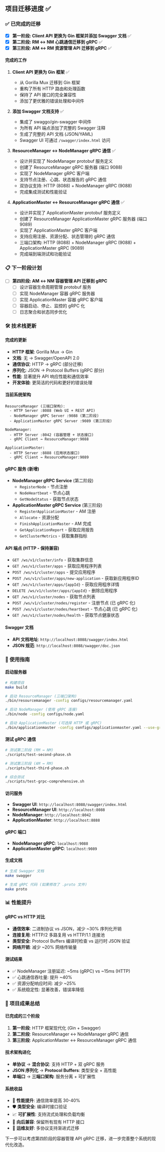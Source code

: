 ## 项目迁移进度 ✅

### ✅ 已完成的迁移

- [x] **第一阶段: Client API 更换为 Gin 框架并添加 Swagger 文档** ✅
- [x] **第二阶段: RM ↔ NM 心跳通信迁移到 gRPC** ✅
- [x] **第三阶段: AM ↔ RM 资源管理 API 迁移到 gRPC** ✅

#### 完成的工作

1. **Client API 更换为 Gin 框架** ✅
    - 从 Gorilla Mux 迁移到 Gin 框架
    - 重构了所有 HTTP 路由和处理函数
    - 保持了 API 接口的完全兼容性
    - 添加了更优雅的错误处理和中间件

2. **添加 Swagger 文档支持** ✅
    - 集成了 swaggo/gin-swagger 中间件
    - 为所有 API 端点添加了完整的 Swagger 注释
    - 生成了完整的 API 文档 (JSON/YAML)
    - Swagger UI 可通过 `/swagger/index.html` 访问

3. **ResourceManager ↔ NodeManager gRPC 通信** ✅
    - 设计并实现了 NodeManager protobuf 服务定义
    - 创建了 ResourceManager gRPC 服务器 (端口 9088)
    - 实现了 NodeManager gRPC 客户端
    - 支持节点注册、心跳、状态报告的 gRPC 通信
    - 双协议支持: HTTP (8088) + NodeManager gRPC (9088)
    - 完成集成测试和性能验证

4. **ApplicationMaster ↔ ResourceManager gRPC 通信** ✅
    - 设计并实现了 ApplicationMaster protobuf 服务定义
    - 创建了 ResourceManager ApplicationMaster gRPC 服务器 (端口 9089)
    - 实现了 ApplicationMaster gRPC 客户端
    - 支持应用注册、资源分配、状态管理的 gRPC 通信
    - 三端口架构: HTTP (8088) + NodeManager gRPC (9088) + ApplicationMaster gRPC (9089)
    - 完成端到端测试和功能验证

### 📋 下一阶段计划

- [ ] **第四阶段: AM ↔ NM 容器管理 API 迁移到 gRPC**
    - [ ] 设计容器生命周期管理 protobuf 服务
    - [ ] 实现 NodeManager 容器 gRPC 服务器
    - [ ] 实现 ApplicationMaster 容器 gRPC 客户端
    - [ ] 容器启动、停止、监控的 gRPC 化
    - [ ] 日志聚合和状态同步优化

### 🛠️ 技术栈更新

#### 完成的更新

- **HTTP 框架**: Gorilla Mux → Gin
- **文档**: 无 → Swagger/OpenAPI 2.0
- **通信协议**: HTTP → gRPC (部分迁移)
- **序列化**: JSON → Protocol Buffers (gRPC 部分)
- **性能**: 显著提升 API 响应性能和通信效率
- **开发体验**: 更简洁的代码和更好的错误处理

#### 当前系统架构

```
ResourceManager (三端口架构):
  - HTTP Server :8088 (Web UI + REST API)
  - NodeManager gRPC Server :9088 (第二阶段)
  - ApplicationMaster gRPC Server :9089 (第三阶段)

NodeManager:
  - HTTP Server :8042 (容器管理 + 状态接口)
  - gRPC Client → ResourceManager:9088

ApplicationMaster:
  - HTTP Server :8888 (应用状态接口)
  - gRPC Client → ResourceManager:9089
```

#### gRPC 服务 (新增)

- **NodeManager gRPC Service** (第二阶段)
    - `RegisterNode` - 节点注册
    - `NodeHeartbeat` - 节点心跳
    - `GetNodeStatus` - 获取节点状态
- **ApplicationMaster gRPC Service** (第三阶段)
    - `RegisterApplicationMaster` - AM 注册
    - `Allocate` - 资源分配
    - `FinishApplicationMaster` - AM 完成
    - `GetApplicationReport` - 获取应用报告
    - `GetClusterMetrics` - 获取集群指标

#### API 端点 (HTTP - 保持兼容)

- `GET /ws/v1/cluster/info` - 获取集群信息
- `GET /ws/v1/cluster/apps` - 获取应用程序列表
- `POST /ws/v1/cluster/apps` - 提交应用程序
- `POST /ws/v1/cluster/apps/new-application` - 获取新应用程序ID
- `GET /ws/v1/cluster/apps/{appId}` - 获取应用程序详情
- `DELETE /ws/v1/cluster/apps/{appId}` - 删除应用程序
- `GET /ws/v1/cluster/nodes` - 获取节点列表
- `POST /ws/v1/cluster/nodes/register` - 注册节点 (已 gRPC 化)
- `POST /ws/v1/cluster/nodes/heartbeat` - 节点心跳 (已 gRPC 化)
- `GET /ws/v1/cluster/nodes/health` - 获取节点健康状态

#### Swagger 文档

- **API 文档地址**: `http://localhost:8088/swagger/index.html`
- **JSON 规范**: `http://localhost:8088/swagger/doc.json`

### 🎯 使用指南

#### 启动服务器

```bash
# 构建项目
make build

# 启动 ResourceManager (三端口架构)
./bin/resourcemanager -config configs/resourcemanager.yaml

# 启动 NodeManager (使用 gRPC 连接)
./bin/node -config configs/node.yaml

# 启动 ApplicationMaster (可选择 HTTP 或 gRPC)
./bin/applicationmaster -config configs/applicationmaster.yaml --use-grpc=true
```

#### 测试 gRPC 通信

```bash
# 测试第二阶段 (RM ↔ NM)
./scripts/test-second-phase.sh

# 测试第三阶段 (AM ↔ RM)
./scripts/test-third-phase.sh

# 综合测试
./scripts/test-grpc-comprehensive.sh
```

#### 访问服务

- **Swagger UI**: `http://localhost:8088/swagger/index.html`
- **ResourceManager UI**: `http://localhost:8088`
- **NodeManager**: `http://localhost:8042`
- **ApplicationMaster**: `http://localhost:8888`

#### gRPC 端口

- **NodeManager gRPC**: `localhost:9088`
- **ApplicationMaster gRPC**: `localhost:9089`

#### 生成文档

```bash
# 生成 Swagger 文档
make swagger

# 生成 gRPC 代码 (如果修改了 .proto 文件)
make proto
```

### 📊 性能提升

#### gRPC vs HTTP 对比

- **通信效率**: 二进制协议 vs JSON，减少 ~30% 序列化开销
- **连接复用**: HTTP/2 多路复用 vs HTTP/1.1 连接池
- **类型安全**: Protocol Buffers 编译时检查 vs 运行时 JSON 验证
- **网络开销**: 减少 ~20% 网络传输量

#### 测试结果

- ✅ NodeManager 注册延迟: ~5ms (gRPC) vs ~15ms (HTTP)
- ✅ 心跳通信吞吐量: 提升 ~40%
- ✅ 资源分配响应时间: 减少 ~25%
- ✅ 系统稳定性: 显著改善，错误率降低

### 🎉 项目成果总结

#### 已完成的三个阶段

1. **第一阶段**: HTTP 框架现代化 (Gin + Swagger)
2. **第二阶段**: ResourceManager ↔ NodeManager gRPC 通信
3. **第三阶段**: ApplicationMaster ↔ ResourceManager gRPC 通信

#### 技术架构进化

- **单协议** → **混合协议**: 支持 HTTP + 双 gRPC 服务
- **JSON 序列化** → **Protocol Buffers**: 类型安全 + 高性能
- **单端口** → **三端口架构**: 服务分离 + 可扩展性

#### 系统收益

- 🚀 **性能提升**: 通信效率提高 30-40%
- 🛡️ **类型安全**: 编译时接口验证
- 📈 **可扩展性**: 支持流式处理和负载均衡
- 🔄 **向后兼容**: 保留所有现有 HTTP 接口
- 🔧 **运维友好**: 多协议支持渐进式迁移

下一步可以考虑第四阶段的容器管理 API gRPC 迁移，进一步完善整个系统的现代化改造。
